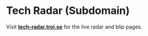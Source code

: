 # Tech Radar (Subdomain)

Visit **[tech-radar.troi.se](https://tech-radar.troi.se)** for the live radar and blip pages.

